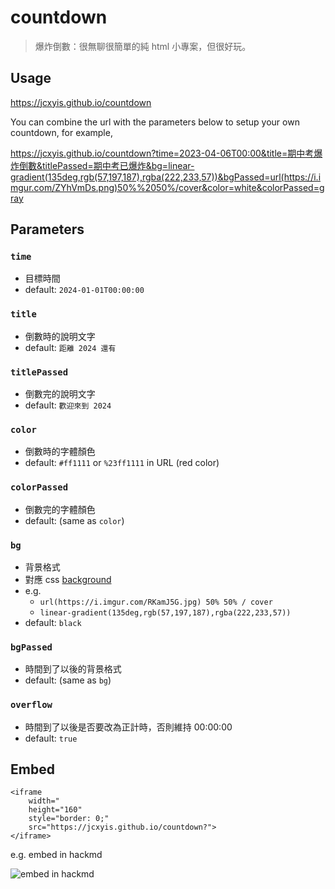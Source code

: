 # countdown
> 爆炸倒數：很無聊很簡單的純 html 小專案，但很好玩。

## Usage
https://jcxyis.github.io/countdown

You can combine the url with the parameters below to setup your own countdown, for example, 

https://jcxyis.github.io/countdown?time=2023-04-06T00:00&title=期中考爆炸倒數&titlePassed=期中考已爆炸&bg=linear-gradient(135deg,rgb(57,197,187),rgba(222,233,57))&bgPassed=url(https://i.imgur.com/ZYhVmDs.png)50%%2050%/cover&color=white&colorPassed=gray



## Parameters

### `time`
- 目標時間
- default: `2024-01-01T00:00:00`

### `title`
- 倒數時的說明文字
- default: `距離 2024 還有`

### `titlePassed`
- 倒數完的說明文字
- default: `歡迎來到 2024`

### `color`
- 倒數時的字體顏色
- default: `#ff1111` or `%23ff1111` in URL (red color)

### `colorPassed`
- 倒數完的字體顏色
- default: (same as `color`)

### `bg`
- 背景格式
- 對應 css [background](https://developer.mozilla.org/en-US/docs/Web/CSS/background)
- e.g.
    - `url(https://i.imgur.com/RKamJ5G.jpg) 50% 50% / cover`
    - `linear-gradient(135deg,rgb(57,197,187),rgba(222,233,57))`
- default: `black`

### `bgPassed`
- 時間到了以後的背景格式
- default: (same as `bg`)

### `overflow`
- 時間到了以後是否要改為正計時，否則維持 00:00:00
- default: `true`


## Embed
```
<iframe 
    width="
    height="160" 
    style="border: 0;" 
    src="https://jcxyis.github.io/countdown?">
</iframe>
```

e.g. embed in hackmd

![embed in hackmd](https://i.imgur.com/XOpqcUV.png)